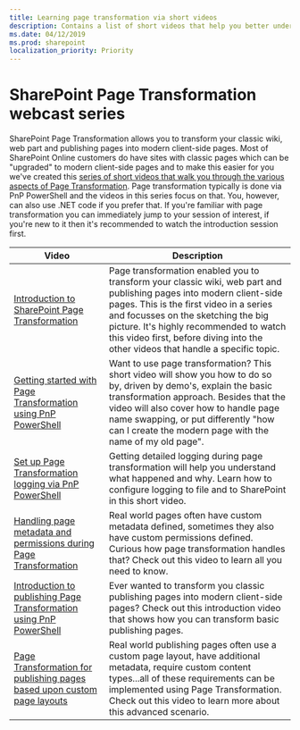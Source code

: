```yaml
---
title: Learning page transformation via short videos
description: Contains a list of short videos that help you better understand and use page transformation
ms.date: 04/12/2019
ms.prod: sharepoint
localization_priority: Priority
---
```


# SharePoint Page Transformation webcast series

SharePoint Page Transformation allows you to transform your classic wiki, web part and publishing pages into modern client-side pages. Most of SharePoint Online customers do have sites with classic pages which can be "upgraded" to modern client-side pages and to make this easier for you we've created this [series of short videos that walk you through the various aspects of Page Transformation](https://aka.ms/sppnp-pagetransformationvideos). Page transformation typically is done via PnP PowerShell and the videos in this series focus on that. You, however, can also use .NET code if you prefer that. If you're familiar with page transformation you can immediately jump to your session of interest, if you're new to it then it's recommended to watch the introduction session first.

Video | Description
------| -----------
[Introduction to SharePoint Page Transformation](https://youtu.be/F5POxZPIy84) | Page transformation enabled you to transform your classic wiki, web part and publishing pages into modern client-side pages. This is the first video in a series and focusses on the sketching the big picture. It's highly recommended to watch this video first, before diving into the other videos that handle a specific topic.
[Getting started with Page Transformation using PnP PowerShell](https://youtu.be/Rms93DCySmU) | Want to use page transformation? This short video will show you how to do so by, driven by demo's, explain the basic transformation approach. Besides that the video will also cover how to handle page name swapping, or put differently "how can I create the modern page with the name of my old page".
[Set up Page Transformation logging via PnP PowerShell](https://youtu.be/C-o44mvkJSQ) | Getting detailed logging during page transformation will help you understand what happened and why. Learn how to configure logging to file and to SharePoint in this short video.
[Handling page metadata and permissions during Page Transformation](https://youtu.be/_VvpZoLN-9o) | Real world pages often have custom metadata defined, sometimes they also have custom permissions defined. Curious how page transformation handles that? Check out this video to learn all you need to know.
[Introduction to publishing Page Transformation using PnP PowerShell](https://youtu.be/AcX4_BKoPvg) | Ever wanted to transform you classic publishing pages into modern client-side pages? Check out this introduction video that shows how you can transform basic publishing pages.
[Page Transformation for publishing pages based upon custom page layouts](https://youtu.be/MDm9xyFJ88U) | Real world publishing pages often use a custom page layout, have additional metadata, require custom content types...all of these requirements can be implemented using Page Transformation. Check out this video to learn more about this advanced scenario.


